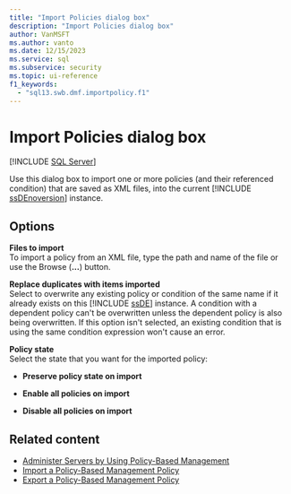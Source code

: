 ```yaml
---
title: "Import Policies dialog box"
description: "Import Policies dialog box"
author: VanMSFT
ms.author: vanto
ms.date: 12/15/2023
ms.service: sql
ms.subservice: security
ms.topic: ui-reference
f1_keywords:
  - "sql13.swb.dmf.importpolicy.f1"
---
```

# Import Policies dialog box

[!INCLUDE [SQL Server](../../includes/applies-to-version/sqlserver.md)]

Use this dialog box to import one or more policies (and their referenced condition) that are saved as XML files, into the current [!INCLUDE [ssDEnoversion](../../includes/ssdenoversion-md.md)] instance.

## Options

**Files to import**  
To import a policy from an XML file, type the path and name of the file or use the Browse (**...**) button.

**Replace duplicates with items imported**  
Select to overwrite any existing policy or condition of the same name if it already exists on this [!INCLUDE [ssDE](../../includes/ssde-md.md)] instance. A condition with a dependent policy can't be overwritten unless the dependent policy is also being overwritten. If this option isn't selected, an existing condition that is using the same condition expression won't cause an error.

**Policy state**  
Select the state that you want for the imported policy:

- **Preserve policy state on import**

- **Enable all policies on import**

- **Disable all policies on import**

## Related content

- [Administer Servers by Using Policy-Based Management](administer-servers-by-using-policy-based-management.md)
- [Import a Policy-Based Management Policy](import-a-policy-based-management-policy.md)
- [Export a Policy-Based Management Policy](export-a-policy-based-management-policy.md)
